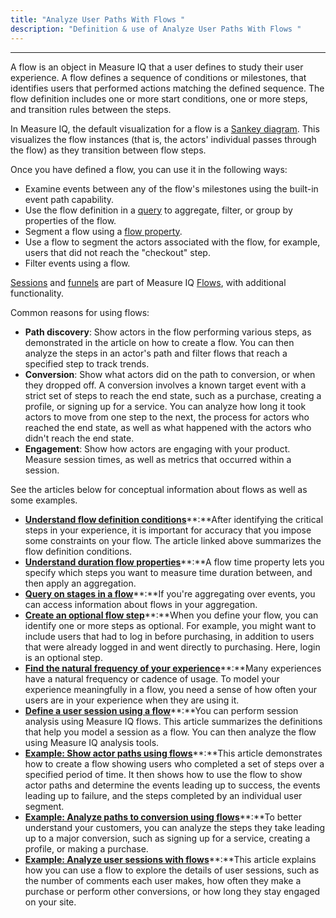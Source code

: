 ```yaml
---
title: "Analyze User Paths With Flows "
description: "Definition & use of Analyze User Paths With Flows "
---
```


---

A flow is an object in Measure IQ that a user defines to study their user experience. A flow defines a sequence of conditions or milestones, that identifies users that performed actions matching the defined sequence. The flow definition includes one or more start conditions, one or more steps, and transition rules between the steps.

In Measure IQ, the default visualization for a flow is a [Sankey diagram](/measure_iq/glossary/sankey-view-diagram). This visualizes the flow instances (that is, the actors' individual passes through the flow) as they transition between flow steps.

Once you have defined a flow, you can use it in the following ways:

- Examine events between any of the flow's milestones using the built-in event path capability.
- Use the flow definition in a [query](/measure_iq/glossary/query) to aggregate, filter, or group by properties of the flow.
- Segment a flow using a [flow property](/measure_iq/glossary/flow-property).
- Use a flow to segment the actors associated with the flow, for example, users that did not reach the "checkout" step.
- Filter events using a flow.

[Sessions](/measure_iq/glossary/session) and [funnels](/measure_iq/glossary/funnel) are part of Measure IQ [Flows](/measure_iq/glossary/flow), with additional functionality.

Common reasons for using flows:

- **Path discovery**: Show actors in the flow performing various steps, as demonstrated in the article on how to create a flow. You can then analyze the steps in an actor's path and filter flows that reach a specified step to track trends.
- **Conversion**: Show what actors did on the path to conversion, or when they dropped off. A conversion involves a known target event with a strict set of steps to reach the end state, such as a purchase, creating a profile, or signing up for a service. You can analyze how long it took actors to move from one step to the next, the process for actors who reached the end state, as well as what happened with the actors who didn't reach the end state.
- **Engagement**: Show how actors are engaging with your product. Measure session times, as well as metrics that occurred within a session.

See the articles below for conceptual information about flows as well as some examples.

- [**Understand flow definition conditions**](./understand-flow-definition-conditions)**:**After identifying the critical steps in your experience, it is important for accuracy that you impose some constraints on your flow. The article linked above summarizes the flow definition conditions.
- [**Understand duration flow properties**](./understand-duration-flow-properties)**:**A flow time property lets you specify which steps you want to measure time duration between, and then apply an aggregation.
- [**Query on stages in a flow**](./query-on-stages-in-a-flow)**:**If you're aggregating over events, you can access information about flows in your aggregation.
- [**Create an optional flow step**](./create-an-optional-flow-step)**:**When you define your flow, you can identify one or more steps as optional. For example, you might want to include users that had to log in before purchasing, in addition to users that were already logged in and went directly to purchasing. Here, login is an optional step.
- [**Find the natural frequency of your experience**](./find-a-natural-frequency-of-your-experience)**:**Many experiences have a natural frequency or cadence of usage. To model your experience meaningfully in a flow, you need a sense of how often your users are in your experience when they are using it.
- [**Define a user session using a flow**](./define-a-user-session-using-a-flow)**:**You can perform session analysis using Measure IQ flows. This article summarizes the definitions that help you model a session as a flow. You can then analyze the flow using Measure IQ analysis tools.
- [**Example: Show actor paths using flows**](./example-show-actor-paths-using-flows)**:**This article demonstrates how to create a flow showing users who completed a set of steps over a specified period of time. It then shows how to use the flow to show actor paths and determine the events leading up to success, the events leading up to failure, and the steps completed by an individual user segment.
- [**Example: Analyze paths to conversion using flows**](./example-analyze-paths-to-conversion-using-flows)**:**To better understand your customers, you can analyze the steps they take leading up to a major conversion, such as signing up for a service, creating a profile, or making a purchase.
- [**Example: Analyze user sessions with flows**](./example-analyze-user-sessions-with-flows)**:**This article explains how you can use a flow to explore the details of user sessions, such as the number of comments each user makes, how often they make a purchase or perform other conversions, or how long they stay engaged on your site.
